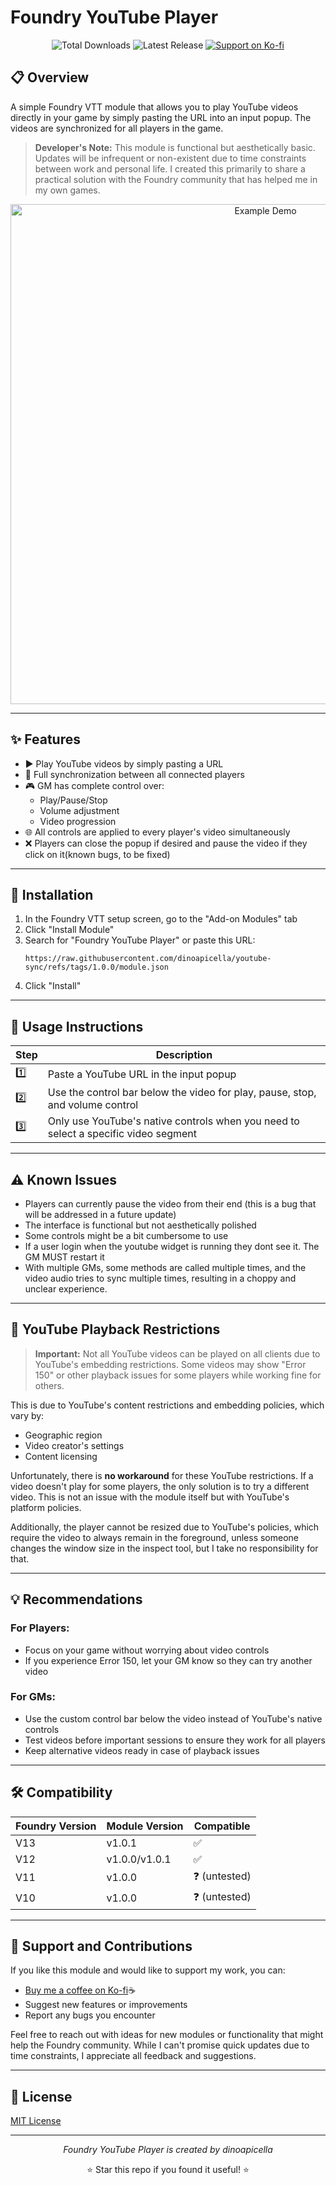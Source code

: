 # Foundry YouTube Player
<div align="center">
  <img src="https://img.shields.io/github/downloads/dinoapicella/youtube-sync/total?color=2b82fc&label=Downloads&style=for-the-badge" alt="Total Downloads">
  <img src="https://img.shields.io/github/v/release/dinoapicella/youtube-sync?color=2b82fc&label=Latest%20Release&style=for-the-badge" alt="Latest Release">
  <a href="https://ko-fi.com/dinoapicella">
    <img src="https://img.shields.io/badge/Ko--fi-Support%20Development-%23FF5E5B?style=for-the-badge&logo=ko-fi&logoColor=white" alt="Support on Ko-fi">
  </a>
</div>

## 📋 Overview

A simple Foundry VTT module that allows you to play YouTube videos directly in your game by simply pasting the URL into an input popup. The videos are synchronized for all players in the game.

> **Developer's Note:** This module is functional but aesthetically basic. Updates will be infrequent or non-existent due to time constraints between work and personal life. I created this primarily to share a practical solution with the Foundry community that has helped me in my own games.

<p align="center"> <img src="https://media0.giphy.com/media/v1.Y2lkPTc5MGI3NjExbTBscGRlbTBqbDNjbjI4dDh2czdpMnh3bDFuaXVucG1yODFwdnUycCZlcD12MV9pbnRlcm5hbF9naWZfYnlfaWQmY3Q9Zw/cjLqH1e9JRQBxcQitL/giphy.gif" width="800" alt="Example Demo"> </p>

---

## ✨ Features

- ▶️ Play YouTube videos by simply pasting a URL
- 🔄 Full synchronization between all connected players
- 🎮 GM has complete control over:
  - Play/Pause/Stop
  - Volume adjustment
  - Video progression
- 🌐 All controls are applied to every player's video simultaneously
- ❌ Players can close the popup if desired and pause the video if they click on it(known bugs, to be fixed)

---

## 🚀 Installation

1. In the Foundry VTT setup screen, go to the "Add-on Modules" tab
2. Click "Install Module"
3. Search for "Foundry YouTube Player" or paste this URL:
   ```
   https://raw.githubusercontent.com/dinoapicella/youtube-sync/refs/tags/1.0.0/module.json
   ```
4. Click "Install"

---

## 📖 Usage Instructions

| Step | Description |
|------|-------------|
| 1️⃣ | Paste a YouTube URL in the input popup |
| 2️⃣ | Use the control bar below the video for play, pause, stop, and volume control |
| 3️⃣ | Only use YouTube's native controls when you need to select a specific video segment |

---

## ⚠️ Known Issues

- Players can currently pause the video from their end (this is a bug that will be addressed in a future update)
- The interface is functional but not aesthetically polished
- Some controls might be a bit cumbersome to use
- If a user login when the youtube widget is running they dont see it. The GM MUST restart it
- With multiple GMs, some methods are called multiple times, and the video audio tries to sync multiple times, resulting in a choppy and unclear experience.

---

## 🚫 YouTube Playback Restrictions

> **Important:** Not all YouTube videos can be played on all clients due to YouTube's embedding restrictions. Some videos may show "Error 150" or other playback issues for some players while working fine for others.

This is due to YouTube's content restrictions and embedding policies, which vary by:
- Geographic region
- Video creator's settings
- Content licensing

Unfortunately, there is **no workaround** for these YouTube restrictions. If a video doesn't play for some players, the only solution is to try a different video. This is not an issue with the module itself but with YouTube's platform policies.

Additionally, the player cannot be resized due to YouTube's policies, which require the video to always remain in the foreground, unless someone changes the window size in the inspect tool, but I take no responsibility for that.

---

## 💡 Recommendations

### For Players:
- Focus on your game without worrying about video controls
- If you experience Error 150, let your GM know so they can try another video

### For GMs:
- Use the custom control bar below the video instead of YouTube's native controls
- Test videos before important sessions to ensure they work for all players
- Keep alternative videos ready in case of playback issues

---

## 🛠️ Compatibility

| Foundry Version | Module Version | Compatible |
|-----------------|----------------|------------|
| V13             | v1.0.1         | ✅          |
| V12             | v1.0.0/v1.0.1         | ✅          |
| V11              | v1.0.0         | ❓ (untested) |
| V10              | v1.0.0         | ❓ (untested) |

---

## 🤝 Support and Contributions

If you like this module and would like to support my work, you can:

- [Buy me a coffee on Ko-fi](https://ko-fi.com/dinoapicella)☕
- Suggest new features or improvements
- Report any bugs you encounter

Feel free to reach out with ideas for new modules or functionality that might help the Foundry community. While I can't promise quick updates due to time constraints, I appreciate all feedback and suggestions.

---

## 📄 License

[MIT License](LICENSE)

---

<div align="center">
  <p><i>Foundry YouTube Player is created by dinoapicella</i></p>
  <p>⭐ Star this repo if you found it useful! ⭐</p>
</div>

